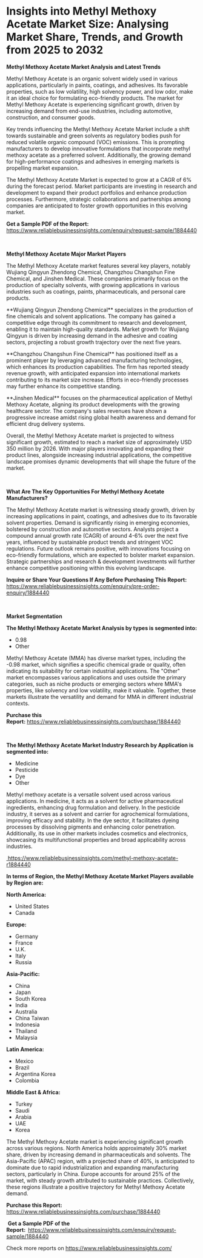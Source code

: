 <p><h1>Insights into Methyl Methoxy Acetate Market Size: Analysing Market Share, Trends, and Growth from 2025 to 2032</h1></p><p><strong>Methyl Methoxy Acetate Market Analysis and Latest Trends</strong></p>
<p><p>Methyl Methoxy Acetate is an organic solvent widely used in various applications, particularly in paints, coatings, and adhesives. Its favorable properties, such as low volatility, high solvency power, and low odor, make it an ideal choice for formulating eco-friendly products. The market for Methyl Methoxy Acetate is experiencing significant growth, driven by increasing demand from end-use industries, including automotive, construction, and consumer goods.</p><p>Key trends influencing the Methyl Methoxy Acetate Market include a shift towards sustainable and green solvents as regulatory bodies push for reduced volatile organic compound (VOC) emissions. This is prompting manufacturers to develop innovative formulations that incorporate methyl methoxy acetate as a preferred solvent. Additionally, the growing demand for high-performance coatings and adhesives in emerging markets is propelling market expansion.</p><p>The Methyl Methoxy Acetate Market is expected to grow at a CAGR of 6% during the forecast period. Market participants are investing in research and development to expand their product portfolios and enhance production processes. Furthermore, strategic collaborations and partnerships among companies are anticipated to foster growth opportunities in this evolving market.</p></p>
<p><strong>Get a Sample PDF of the Report:&nbsp;</strong> <a href="https://www.reliablebusinessinsights.com/enquiry/request-sample/1884440?utm_campaign=2315&utm_medium=2&utm_source=Github&utm_content=ia&utm_term=01042025&utm_id=methyl-methoxy-acetate">https://www.reliablebusinessinsights.com/enquiry/request-sample/1884440</a></p>
<p>&nbsp;</p>
<p><strong>Methyl Methoxy Acetate Major Market Players</strong></p>
<p><p>The Methyl Methoxy Acetate market features several key players, notably Wujiang Qingyun Zhendong Chemical, Changzhou Changshun Fine Chemical, and Jinshen Medical. These companies primarily focus on the production of specialty solvents, with growing applications in various industries such as coatings, paints, pharmaceuticals, and personal care products.</p><p>**Wujiang Qingyun Zhendong Chemical** specializes in the production of fine chemicals and solvent applications. The company has gained a competitive edge through its commitment to research and development, enabling it to maintain high-quality standards. Market growth for Wujiang Qingyun is driven by increasing demand in the adhesive and coating sectors, projecting a robust growth trajectory over the next five years. </p><p>**Changzhou Changshun Fine Chemical** has positioned itself as a prominent player by leveraging advanced manufacturing technologies, which enhances its production capabilities. The firm has reported steady revenue growth, with anticipated expansion into international markets contributing to its market size increase. Efforts in eco-friendly processes may further enhance its competitive standing.</p><p>**Jinshen Medical** focuses on the pharmaceutical application of Methyl Methoxy Acetate, aligning its product developments with the growing healthcare sector. The company's sales revenues have shown a progressive increase amidst rising global health awareness and demand for efficient drug delivery systems.</p><p>Overall, the Methyl Methoxy Acetate market is projected to witness significant growth, estimated to reach a market size of approximately USD 350 million by 2026. With major players innovating and expanding their product lines, alongside increasing industrial applications, the competitive landscape promises dynamic developments that will shape the future of the market.</p></p>
<p>&nbsp;</p>
<p><strong>What Are The Key Opportunities For Methyl Methoxy Acetate Manufacturers?</strong></p>
<p><p>The Methyl Methoxy Acetate market is witnessing steady growth, driven by increasing applications in paint, coatings, and adhesives due to its favorable solvent properties. Demand is significantly rising in emerging economies, bolstered by construction and automotive sectors. Analysts project a compound annual growth rate (CAGR) of around 4-6% over the next five years, influenced by sustainable product trends and stringent VOC regulations. Future outlook remains positive, with innovations focusing on eco-friendly formulations, which are expected to bolster market expansion. Strategic partnerships and research & development investments will further enhance competitive positioning within this evolving landscape.</p></p>
<p><strong>Inquire or Share Your Questions If Any Before Purchasing This Report:</strong> <a href="https://www.reliablebusinessinsights.com/enquiry/pre-order-enquiry/1884440?utm_campaign=2315&utm_medium=2&utm_source=Github&utm_content=ia&utm_term=01042025&utm_id=methyl-methoxy-acetate">https://www.reliablebusinessinsights.com/enquiry/pre-order-enquiry/1884440</a></p>
<p>&nbsp;</p>
<p><strong>Market Segmentation</strong></p>
<p><strong>The Methyl Methoxy Acetate Market Analysis by types is segmented into:</strong></p>
<p><ul><li>0.98</li><li>Other</li></ul></p>
<p><p>Methyl Methoxy Acetate (MMA) has diverse market types, including the -0.98 market, which signifies a specific chemical grade or quality, often indicating its suitability for certain industrial applications. The "Other" market encompasses various applications and uses outside the primary categories, such as niche products or emerging sectors where MMA's properties, like solvency and low volatility, make it valuable. Together, these markets illustrate the versatility and demand for MMA in different industrial contexts.</p></p>
<p><strong>Purchase this Report:&nbsp;</strong><a href="https://www.reliablebusinessinsights.com/purchase/1884440?utm_campaign=2315&utm_medium=2&utm_source=Github&utm_content=ia&utm_term=01042025&utm_id=methyl-methoxy-acetate">https://www.reliablebusinessinsights.com/purchase/1884440</a></p>
<p>&nbsp;</p>
<p><strong>The Methyl Methoxy Acetate Market Industry Research by Application is segmented into:</strong></p>
<p><ul><li>Medicine</li><li>Pesticide</li><li>Dye</li><li>Other</li></ul></p>
<p><p>Methyl methoxy acetate is a versatile solvent used across various applications. In medicine, it acts as a solvent for active pharmaceutical ingredients, enhancing drug formulation and delivery. In the pesticide industry, it serves as a solvent and carrier for agrochemical formulations, improving efficacy and stability. In the dye sector, it facilitates dyeing processes by dissolving pigments and enhancing color penetration. Additionally, its use in other markets includes cosmetics and electronics, showcasing its multifunctional properties and broad applicability across industries.</p></p>
<p><a href="https://www.reliablebusinessinsights.com/methyl-methoxy-acetate-r1884440?utm_campaign=2315&utm_medium=2&utm_source=Github&utm_content=ia&utm_term=01042025&utm_id=methyl-methoxy-acetate">&nbsp;https://www.reliablebusinessinsights.com/methyl-methoxy-acetate-r1884440</a></p>
<p><strong>In terms of Region, the Methyl Methoxy Acetate Market Players available by Region are:</strong></p>
<p>
    <p> <strong> North America: </strong>
        <ul>
            <li>United States</li>
            <li>Canada</li>
        </ul>
        </p> 
    <p> <strong> Europe: </strong>
        <ul>
            <li>Germany</li>
            <li>France</li>
            <li>U.K.</li>
            <li>Italy</li>
            <li>Russia</li>
        </ul>
        </p> 
    <p> <strong> Asia-Pacific: </strong>
        <ul>
            <li>China</li>
            <li>Japan</li>
            <li>South Korea</li>
            <li>India</li>
            <li>Australia</li>
            <li>China Taiwan</li>
            <li>Indonesia</li>
            <li>Thailand</li>
            <li>Malaysia</li>
        </ul>
        </p> 
    <p> <strong> Latin America: </strong>
        <ul>
            <li>Mexico</li>
            <li>Brazil</li>
            <li>Argentina Korea</li>
            <li>Colombia</li>
        </ul>
        </p> 
    <p> <strong> Middle East & Africa: </strong>
        <ul>
            <li>Turkey</li>
            <li>Saudi</li>
            <li>Arabia</li>
            <li>UAE</li>
            <li>Korea</li>
        </ul>
    </p>
    </p>
<p><p>The Methyl Methoxy Acetate market is experiencing significant growth across various regions. North America holds approximately 30% market share, driven by increasing demand in pharmaceuticals and solvents. The Asia-Pacific (APAC) region, with a projected share of 40%, is anticipated to dominate due to rapid industrialization and expanding manufacturing sectors, particularly in China. Europe accounts for around 25% of the market, with steady growth attributed to sustainable practices. Collectively, these regions illustrate a positive trajectory for Methyl Methoxy Acetate demand.</p></p>
<p><strong>Purchase this Report: </strong><a href="https://www.reliablebusinessinsights.com/purchase/1884440?utm_campaign=2315&utm_medium=2&utm_source=Github&utm_content=ia&utm_term=01042025&utm_id=methyl-methoxy-acetate">https://www.reliablebusinessinsights.com/purchase/1884440</a></p>
<p>&nbsp;<strong>Get a Sample PDF of the Report:&nbsp;&nbsp;</strong><a href="https://www.reliablebusinessinsights.com/enquiry/request-sample/1884440?utm_campaign=2315&utm_medium=2&utm_source=Github&utm_content=ia&utm_term=01042025&utm_id=methyl-methoxy-acetate">https://www.reliablebusinessinsights.com/enquiry/request-sample/1884440</a></p>
<p><strong></strong></p>
<p>Check more reports on <a href="https://www.reliablebusinessinsights.com/?utm_campaign=2315&utm_medium=2&utm_source=Github&utm_content=ia&utm_term=01042025&utm_id=methyl-methoxy-acetate">https://www.reliablebusinessinsights.com/</a></p>